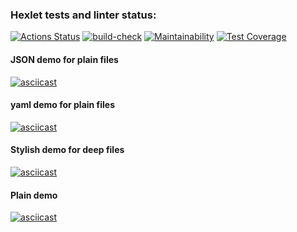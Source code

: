 ### Hexlet tests and linter status:
[![Actions Status](https://github.com/ianproletov/fullstack-javascript-project-lvl2/workflows/hexlet-check/badge.svg)](https://github.com/ianproletov/fullstack-javascript-project-lvl2/actions)
[![build-check](https://github.com/ianproletov/fullstack-javascript-project-lvl2/actions/workflows/build-check.yml/badge.svg)](https://github.com/ianproletov/fullstack-javascript-project-lvl2/actions/workflows/build-check.yml)
[![Maintainability](https://api.codeclimate.com/v1/badges/089007db3e5d6e62a0e1/maintainability)](https://codeclimate.com/github/ianproletov/fullstack-javascript-project-lvl2/maintainability)
[![Test Coverage](https://api.codeclimate.com/v1/badges/089007db3e5d6e62a0e1/test_coverage)](https://codeclimate.com/github/ianproletov/fullstack-javascript-project-lvl2/test_coverage)
#### JSON demo for plain files
[![asciicast](https://asciinema.org/a/506125.svg)](https://asciinema.org/a/506125)
#### yaml demo for plain files
[![asciicast](https://asciinema.org/a/512635.svg)](https://asciinema.org/a/512635)
#### Stylish demo for deep files
[![asciicast](https://asciinema.org/a/512878.svg)](https://asciinema.org/a/512878)
#### Plain demo
[![asciicast](https://asciinema.org/a/513506.svg)](https://asciinema.org/a/513506)
